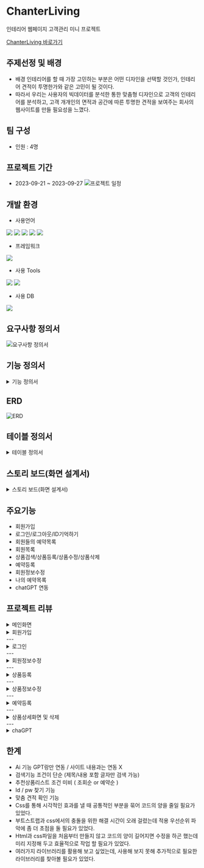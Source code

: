 # ChanterLiving
인테리어 웹페이지 고객관리 미니 프로젝트

[ChanterLiving 바로가기](http://joeun27082.cafe24.com/)

## 주제선정 및 배경
* 배경 인테리어를 할 때 가장 고민하는 부분은 어떤 디자인을 선택할 것인가, 인테리어 견적이 투명한가와 같은 고민이 될 것이다.
* 따라서 우리는 사용자의 빅데이터를 분석한 통한 맞춤형 디자인으로 고객의 인테리어를 분석하고, 고객 개개인의 면적과 공간에 따른 투명한 견적을 보여주는 회사의 웹사이트를 만들 필요성을 느꼈다.

## 팀 구성
* 인원 : 4명

## 프로젝트 기간
* 2023-09-21 ~ 2023-09-27
![프로젝트 일정](https://github.com/ybm1968/ChanterLiving/assets/132187402/1083f6e8-99bd-4292-982b-b203e6c8709a)

## 개발 환경
* 사용언어
  
<img src="https://img.shields.io/badge/HTML5-E34F26?style=flat&logo=HTML5&logoColor=white"/> <img src="https://img.shields.io/badge/JavaScript-F7DF1E?style=flat&logo=JavaScript&logoColor=white"/> <img src="https://img.shields.io/badge/CSS3-1572B6?style=flat&logo=CSS3&logoColor=white"/> <img src="https://img.shields.io/badge/Java-007396?style=flat&logo=Java&logoColor=white"/> <img src="https://img.shields.io/badge/MySQL-4479A1?style=flat&logo=MySQL&logoColor=white"/>

* 프레임워크
<img src="https://img.shields.io/badge/Bootstrap-7952B3?style=flat&logo=Bootstrap&logoColor=white"/>

* 사용 Tools
  
<img src="https://img.shields.io/badge/Eclipse-2C2255?style=flat&logo=Eclipse&logoColor=white"/> <img src="https://img.shields.io/badge/MySQL-4479A1?style=flat&logo=MySQL&logoColor=white"/>

* 사용 DB
<img src="https://img.shields.io/badge/MySQL-4479A1?style=flat&logo=MySQL&logoColor=white"/>

## 요구사항 정의서
![요구사항 정의서](https://github.com/ybm1968/ChanterLiving/assets/132187402/461f45e9-6ddc-43dd-b061-ea82d5b3b0da)

## 기능 정의서
<details>
<summary>기능 정의서</summary>
 
![기능정의서1](https://github.com/ybm1968/ChanterLiving/assets/132187402/1549570d-8079-4e98-b72a-1e99c6519737)
![기능정의서2](https://github.com/ybm1968/ChanterLiving/assets/132187402/16b81096-a225-4f60-8db3-dddc96f3f6dd)
![기능정의서3](https://github.com/ybm1968/ChanterLiving/assets/132187402/9a33d5a4-d7ad-46d1-86da-6f1a5a866870)
![기능정의서4](https://github.com/ybm1968/ChanterLiving/assets/132187402/57c2243a-4fd0-48eb-9ed2-1d1668976083)
</details>

## ERD
![ERD](https://github.com/ybm1968/ChanterLiving/assets/132187402/2e1bddde-5c9f-4d61-8a93-f94f179e4d66)

## 테이블 정의서
<details>
<summary>테이블 정의서</summary>
  
 ![테이블 정의서1](https://github.com/ybm1968/ChanterLiving/assets/132187402/d64efbfa-e2e5-4c54-b06a-39d3c09a4897)
![테이블 정의서2](https://github.com/ybm1968/ChanterLiving/assets/132187402/ac51efcc-df00-427c-8147-2156757c802f)
![테이블 정의서3](https://github.com/ybm1968/ChanterLiving/assets/132187402/0c5fbfb6-88c7-4beb-a9d9-1d4fb9cf8af5)

</details>

## 스토리 보드(화면 설계서)
<details>
<summary>스토리 보드(화면 설계서)</summary>

![KakaoTalk_20230927_101315526](https://github.com/ybm1968/ChanterLiving/assets/132187402/def08d0e-efb1-44cc-9982-d8bdef293ac8)
![KakaoTalk_20230927_101315526_01](https://github.com/ybm1968/ChanterLiving/assets/132187402/7b7e3556-c150-4e14-89df-40cd47bca4d5)
![KakaoTalk_20230927_101315526_02](https://github.com/ybm1968/ChanterLiving/assets/132187402/27ed91d1-a9ce-4a29-8805-43df4c5af4a9)
![KakaoTalk_20230927_101315526_03](https://github.com/ybm1968/ChanterLiving/assets/132187402/c49f412d-95b4-48ef-ba53-59f96e6b89f7)
![KakaoTalk_20230927_101315526_04](https://github.com/ybm1968/ChanterLiving/assets/132187402/9e67ab3a-32c2-44a8-b0c4-92ebb61cce38)
![KakaoTalk_20230927_101315526_05](https://github.com/ybm1968/ChanterLiving/assets/132187402/cc1e75fb-05af-408f-bfb3-951a7af1a694)
![KakaoTalk_20230927_101315526_06](https://github.com/ybm1968/ChanterLiving/assets/132187402/00b0fa01-f593-4607-855e-889461224bea)
![KakaoTalk_20230927_101315526_07](https://github.com/ybm1968/ChanterLiving/assets/132187402/8cf8848f-af06-454d-881a-c281491e8273)
</details>

## 주요기능
* 회원가입
* 로그인/로그아웃/ID기억하기
* 회원들의 예약목록
* 회원목록
* 상품검색/상품등록/상품수정/상품삭제
* 예약등록
* 회원정보수정
* 나의 예약목록
* chatGPT 연동

## 프로젝트 리뷰
<details>
<summary>메인화면</summary>

![메인화면1](https://github.com/ybm1968/ChanterLiving/assets/132187402/99bb5911-38d6-4720-86d6-6639ba5928e1)
![메인화면2](https://github.com/ybm1968/ChanterLiving/assets/132187402/3836d045-8d8f-480e-9a4c-2348e7709dad)
![메인화면3](https://github.com/ybm1968/ChanterLiving/assets/132187402/7ff5a95c-c94a-487e-b30c-32d1673b7aa1)
![메인화면4](https://github.com/ybm1968/ChanterLiving/assets/132187402/688a2678-6c49-4ba1-ac84-40132ff529f3)
</details>

<details>
<summary>회원가입</summary>
 
![회원가입1](https://github.com/ybm1968/ChanterLiving/assets/132187402/78132687-0d98-4b04-bcf8-a6d26444d11c)
</details>
---
<details>
<summary>로그인</summary>
 
![로그인1](https://github.com/ybm1968/ChanterLiving/assets/132187402/4b5058f2-eaa4-4ce1-bb93-bfdb6167ec39)
</details>
---
<details>
<summary>회원정보수정</summary>
 
![회원정보수정](https://github.com/ybm1968/ChanterLiving/assets/132187402/690e12e9-7463-4a4c-bc8f-fcf0827133ce)
![회원정보수정완료](https://github.com/ybm1968/ChanterLiving/assets/132187402/5111e05f-ab4f-4dca-8dd7-dfc0ee0d2ccf)
</details>
---
<details>
<summary>상품등록</summary>
 
![상품등록1](https://github.com/ybm1968/ChanterLiving/assets/132187402/2f665eaa-3a98-4fc5-81cc-0d0144d407aa)
</details>
---
<details>
<summary>상품정보수정</summary>
 
![상품정보수정1](https://github.com/ybm1968/ChanterLiving/assets/132187402/246a15d6-f669-4552-99af-ca451296bf44)
</details>
---
<details>
<summary>예약등록</summary>
  
![예약페이지1](https://github.com/ybm1968/ChanterLiving/assets/132187402/36c85f3c-d4a3-48d8-a01c-15b3b2d67329)
![예약완료](https://github.com/ybm1968/ChanterLiving/assets/132187402/52f39cac-2af7-4644-830f-27cd0e70223f)
![내예약확인](https://github.com/ybm1968/ChanterLiving/assets/132187402/061cf298-b1e5-46f8-8729-58dfd53635b1)
</details>
---
<details>
<summary>상품상세화면 및 삭제</summary>
 
![상품상세화면및삭제](https://github.com/ybm1968/ChanterLiving/assets/132187402/7c67936e-1814-459c-9036-f3810503bd1c)
</details>
---
<details>
<summary>chaGPT</summary>
 
![ai1](https://github.com/ybm1968/ChanterLiving/assets/132187402/f23dbc77-ea62-48fa-ac32-866a12a3f846)
</details>

## 한계
* Ai 기능 GPT랑만 연동 / 사이트 내용과는 연동 X 
* 검색기능 조건이 단순 (제목/내용 포함 글자만 검색 가능)
* 추천상품리스트 조건 미비 ( 조회순 or 예약순 )
* Id / pw 찾기 기능
* 맞춤 견적 확인 기능
* Css를 통해 시각적인 효과를 낼 때 공통적인 부분을 묶어 코드의 양을 줄일 필요가 있었다.
* 부트스트랩과 css에서의 충돌을 위한 해결 시간이 오래 걸렸는데 적용 우선순위 파악에 좀 더 초점을 둘 필요가 있었다.
* Html과 css파일을 처음부터 만들지 않고 코드의 양이 길어지면 수정을 하곤 했는데 미리 지정해 두고 효율적으로 작업 할 필요가 있었다.
* 여러가지 라이브러리를 활용해 보고 싶었는데, 사용해 보지 못해 추가적으로 필요한 라이브러리를 찾아볼 필요가 있었다.




